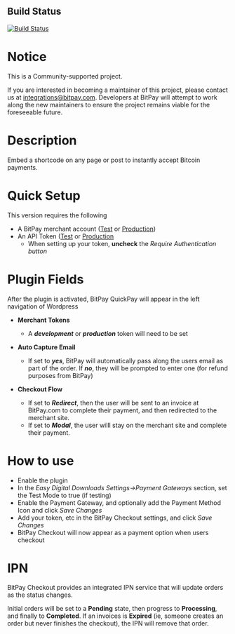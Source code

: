 ## Build Status

[![Build Status](https://travis-ci.org/bitpay-checkout-easy-digital-downloads.svg?branch=master)](https://travis-ci.org/bitpay/bitpay-checkout-easy-digital-downloads)

# Notice

This is a Community-supported project.

If you are interested in becoming a maintainer of this project, please contact us at integrations@bitpay.com. Developers at BitPay will attempt to work along the new maintainers to ensure the project remains viable for the foreseeable future.

# Description

Embed a shortcode on any page or post to instantly accept Bitcoin payments.

# Quick Setup

This version requires the following

* A BitPay merchant account ([Test](http://test.bitpay.com) or [Production](http://www.bitpay.com))
* An API Token ([Test](https://test.bitpay.com/dashboard/merchant/api-tokens) or [Production](https://bitpay.com/dashboard/merchant/api-tokens)
	* When setting up your token, **uncheck** the *Require Authentication button*


# Plugin Fields

After the plugin is activated, BitPay QuickPay will appear in the left navigation of Wordpress


* **Merchant Tokens**
	* A ***development*** or ***production*** token will need to be set
* **Auto Capture Email**
	* If set to ***yes***, BitPay will automatically pass along the users email as part of the order.  If ***no***, they will be prompted to enter one (for refund purposes from BitPay)

* **Checkout Flow**
	* If set to ***Redirect***, then the user will be sent to an invoice at BitPay.com to complete their payment, and then redirected to the merchant site.  	
	* If set to ***Modal***, the user willl stay on the merchant site and complete their payment.
	
# How to use

* Enable the plugin
* In the *Easy Digital Downloads Settings->Payment Gateways* section, set the Test Mode to true (if testing)
* Enable the Payment Gateway, and optionally add the Payment Method Icon and click *Save Changes*
* Add your token, etc in the BitPay Checkout settings, and click *Save Changes*
* BitPay Checkout will now appear as a payment option when users checkout

# IPN
BitPay Checkout provides an integrated IPN service that will update orders as the status changes.

Initial orders will be set to a **Pending** state, then progress to **Processing**, and finally to **Completed**.  If an invoices is **Expired** (ie, someone creates an order but never finishes the checkout), the IPN will remove that order.

